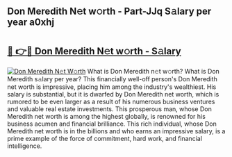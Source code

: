 ## Don Meredith N𝚎t w𝚘rth - Part-JJq S𝚊lary per year a0xhj

# <h2><a href="http://gc3cl9y.nevu.top/?p=Don+Meredith">🔗 👉🔴 Don Meredith N𝚎t w𝚘rth - S𝚊lary</a></h2>

[![Don Meredith N𝚎t W𝚘rth](https://i.imgur.com/Oavwk0R.jpeg)](http://gc3cl9y.nevu.top/?p=Don+Meredith)
What is Don Meredith n𝚎t w𝚘rth? What is Don Meredith s𝚊lary per year?
This financially well-off person's Don Meredith net worth is impressive, placing him among the industry's wealthiest. His salary is substantial, but it is dwarfed by Don Meredith net worth, which is rumored to be even larger as a result of his numerous business ventures and valuable real estate investments. This prosperous man, whose Don Meredith net worth is among the highest globally, is renowned for his business acumen and financial brilliance. This rich individual, whose Don Meredith net worth is in the billions and who earns an impressive salary, is a prime example of the force of commitment, hard work, and financial intelligence.
